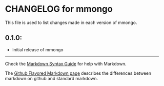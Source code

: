 # CHANGELOG for mmongo

This file is used to list changes made in each version of mmongo.

## 0.1.0:

* Initial release of mmongo

- - -
Check the [Markdown Syntax Guide](http://daringfireball.net/projects/markdown/syntax) for help with Markdown.

The [Github Flavored Markdown page](http://github.github.com/github-flavored-markdown/) describes the differences between markdown on github and standard markdown.
